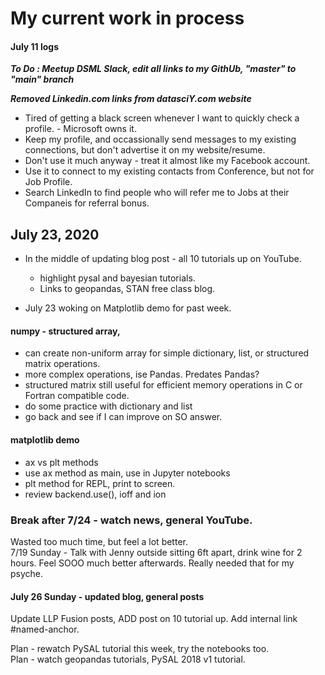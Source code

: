 # My current work in process  


#### July 11 logs

***To Do : Meetup DSML Slack, edit all links to my GithUb, "master" to "main" branch***  

***Removed Linkedin.com links from datasciY.com website***  
  * Tired of getting a black screen whenever I want to quickly check a profile. - Microsoft owns it.   
  * Keep my profile, and occassionally send messages to my existing connections, but don't advertise it on my website/resume.  
  * Don't use it much anyway - treat it almost like my Facebook account.  
  * Use it to connect to my existing contacts from Conference, but not for Job Profile.  
  * Search LinkedIn to find people who will refer me to Jobs at their Companeis for referral bonus.  

## July 23, 2020  

* In the middle of updating blog post - all 10 tutorials up on YouTube.  
   - highlight pysal and bayesian tutorials.  
   - Links to geopandas, STAN free class blog.  

* July 23 woking on Matplotlib demo for past week.  

#### numpy - structured array, 
  * can create non-uniform array for simple dictionary, list, or structured matrix operations.  
  * more complex operations, ise Pandas.  Predates Pandas?  
  * structured matrix still useful for efficient memory operations in C or Fortran compatible code.  
  * do some practice with dictionary and list
  * go back and see if I can improve on SO answer.  

#### matplotlib demo  
  * ax vs plt methods  
  * use ax method as main, use in Jupyter notebooks  
  * plt method for REPL, print to screen.  
  * review backend.use(), ioff and ion  

### Break after 7/24 - watch news, general YouTube.  
Wasted too much time, but feel a lot better.  
7/19 Sunday - Talk with Jenny outside sitting 6ft apart, drink wine for 2 hours. Feel SOOO much better afterwards.  Really needed that for my psyche.   


#### July 26 Sunday - updated blog, general posts  
Update LLP Fusion posts, 
ADD post on 10 tutorial up. 
Add internal link #named-anchor.  

Plan - rewatch PySAL tutorial this week, try the notebooks too.  
Plan - watch geopandas tutorials, PySAL 2018 v1 tutorial.  
